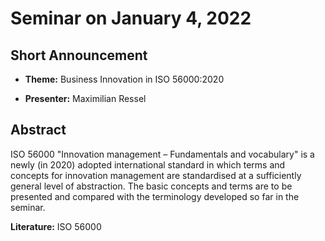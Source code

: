 # Seminar on January 4, 2022

## Short Announcement

* __Theme:__ Business Innovation in ISO 56000:2020

* __Presenter:__ Maximilian Ressel

## Abstract

ISO 56000 "Innovation management – Fundamentals and vocabulary" is a newly (in
2020) adopted international standard in which terms and concepts for
innovation management are standardised at a sufficiently general level of
abstraction.  The basic concepts and terms are to be presented and compared
with the terminology developed so far in the seminar.

__Literature:__ ISO 56000
